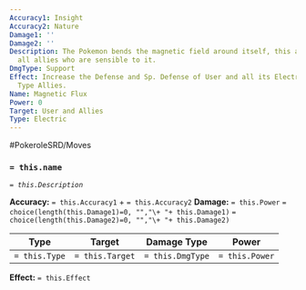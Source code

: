 ```yaml
---
Accuracy1: Insight
Accuracy2: Nature
Damage1: ''
Damage2: ''
Description: The Pokemon bends the magnetic field around itself, this also affects
  all allies who are sensible to it.
DmgType: Support
Effect: Increase the Defense and Sp. Defense of User and all its Electric and Steel
  Type Allies.
Name: Magnetic Flux
Power: 0
Target: User and Allies
Type: Electric
---
```


#PokeroleSRD/Moves

### `= this.name` 
*`= this.Description`*

**Accuracy:** `= this.Accuracy1` + `= this.Accuracy2`
**Damage:** `= this.Power` `= choice(length(this.Damage1)=0, "","\+ "+ this.Damage1)` `= choice(length(this.Damage2)=0, "","\+ "+ this.Damage2)`

| Type          | Target          | Damage Type          | Power          |
| ------------- | --------------- | ---------------- | -------------- |
| `= this.Type` | `= this.Target` | `= this.DmgType` | `= this.Power` | 

**Effect:** `= this.Effect`